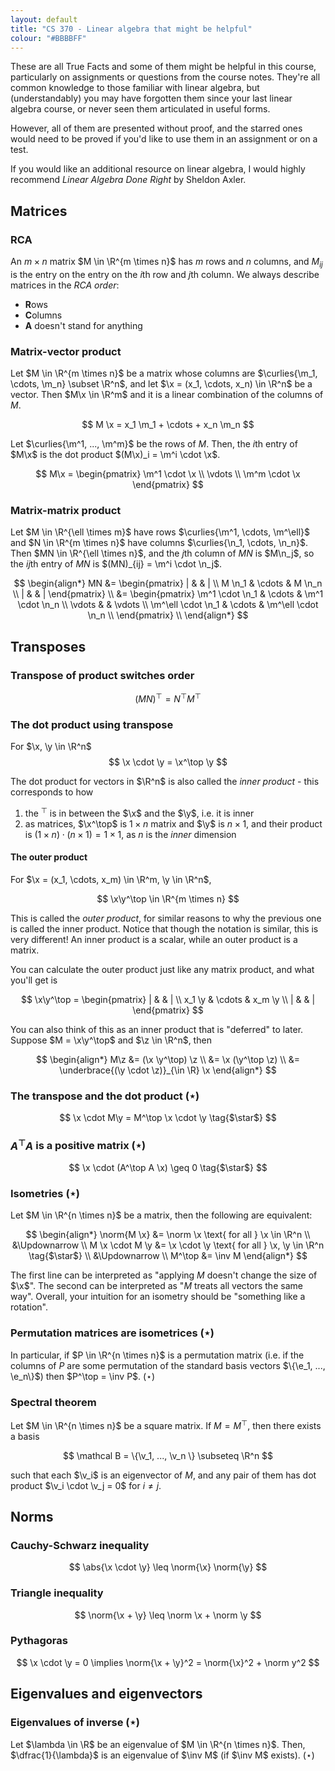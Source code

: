 ```yaml
---
layout: default
title: "CS 370 - Linear algebra that might be helpful"
colour: "#BBBBFF"
---
```



$$
\newcommand{\b}{\mathbf b}
\newcommand{\e}{\mathbf e}
\newcommand{\f}{\mathbf f}
\newcommand{\m}{\mathbf m}
\newcommand{\n}{\mathbf n}
\newcommand{\p}{\mathbf p}
\newcommand{\v}{\mathbf v}
\newcommand{\x}{\mathbf x}
\newcommand{\y}{\mathbf y}
\newcommand{\z}{\mathbf z}
\newcommand{\F}{\mathbf F}
\newcommand{\parens}[1]{\left( #1 \right)}
\newcommand{\curlies}[1]{\left\{ #1 \right\}}
\newcommand{\abs}[1]{\left| #1 \right|}
\newcommand{\norm}[1]{\left\lVert \vphantom{A} #1 \right\rVert}
\newcommand{\inv}[1]{#1^{-1}}
$$

These are all True Facts and some of them might be helpful in this course, particularly on assignments or questions from the course notes. They're all common knowledge to those familiar with linear algebra, but (understandably) you may have forgotten them since your last linear algebra course, or never seen them articulated in useful forms.

However, all of them are presented without proof, and the starred ones would need to be proved if you'd like to use them in an assignment or on a test.

If you would like an additional resource on linear algebra, I would highly recommend *Linear Algebra Done Right* by Sheldon Axler.

## Matrices

### RCA

An $m \times n$ matrix $M \in \R^{m \times n}$ has $m$ rows and $n$ columns, and $M_{ij}$ is the entry on the entry on the $i$th row and $j$th column. We always describe matrices in the *RCA order*:

- **R**ows
- **C**olumns
- **A** doesn't stand for anything

### Matrix-vector product

Let $M \in \R^{m \times n}$ be a matrix whose columns are $\curlies{\m_1, \cdots, \m_n} \subset \R^n$, and let $\x = (x_1, \cdots, x_n) \in \R^n$ be a vector. Then $M\x \in \R^m$ and it is a linear combination of the columns of $M$.

$$
M \x = x_1 \m_1 + \cdots + x_n \m_n
$$

Let $\curlies{\m^1, ..., \m^m}$ be the rows of $M$. Then, the $i$th entry of $M\x$ is the dot product $(M\x)_i = \m^i \cdot \x$.

$$
M\x = \begin{pmatrix} \m^1 \cdot \x \\ \vdots \\ \m^m \cdot \x \end{pmatrix}
$$

### Matrix-matrix product

Let $M \in \R^{\ell \times m}$ have rows $\curlies{\m^1, \cdots, \m^\ell}$ and $N \in \R^{m \times n}$ have columns $\curlies{\n_1, \cdots, \n_n}$. Then $MN \in \R^{\ell \times n}$, and the $j$th column of $MN$ is $M\n_j$, so the $ij$th entry of $MN$ is $(MN)_{ij} = \m^i \cdot \n_j$.

$$
\begin{align*}
MN &= \begin{pmatrix} | & & | \\ M \n_1 & \cdots & M \n_n \\ | & & | \end{pmatrix} \\
&= \begin{pmatrix}
\m^1 \cdot \n_1 & \cdots & \m^1 \cdot \n_n \\
\vdots & & \vdots \\
\m^\ell \cdot \n_1 & \cdots & \m^\ell \cdot \n_n \\
\end{pmatrix} \\
\end{align*}
$$

## Transposes

### Transpose of product switches order

$$
(MN)^\top = N^\top M^\top
$$

### The dot product using transpose

For $\x, \y \in \R^n$
$$
\x \cdot \y = \x^\top \y
$$

The dot product for vectors in $\R^n$ is also called the *inner product* - this corresponds to how

1. the $^\top$ is in between the $\x$ and the $\y$, i.e. it is inner
2. as matrices, $\x^\top$ is $1 \times n$ matrix and $\y$ is $n \times 1$, and their product is $(1 \times n) \cdot (n \times 1) = 1 \times 1$, as $n$ is the *inner* dimension

#### The outer product

For $\x = (x_1, \cdots, x_m) \in \R^m, \y \in \R^n$,

$$
\x\y^\top \in \R^{m \times n}
$$

This is called the *outer product*, for similar reasons to why the previous one is called the inner product. Notice that though the notation is similar, this is very different! An inner product is a scalar, while an outer product is a matrix.

You can calculate the outer product just like any matrix product, and what you'll get is

$$
\x\y^\top = \begin{pmatrix} | & & | \\ x_1 \y & \cdots & x_m \y \\ | & & | \end{pmatrix}
$$

You can also think of this as an inner product that is "deferred" to later. Suppose $M = \x\y^\top$ and $\z \in \R^n$, then

$$
\begin{align*}
M\z &= (\x \y^\top) \z \\
&= \x (\y^\top \z) \\
&= \underbrace{(\y \cdot \z)}_{\in \R} \x
\end{align*}
$$

### The transpose and the dot product ($\star$)

$$
\x \cdot M\y = M^\top \x \cdot \y
\tag{$\star$}
$$

### $A^\top A$ is a positive matrix ($\star$)

$$
\x \cdot (A^\top A \x) \geq 0
\tag{$\star$}
$$

### Isometries ($\star$)

Let $M \in \R^{n \times n}$ be a matrix, then the following are equivalent:

$$
\begin{align*}
\norm{M \x} &= \norm \x \text{ for all } \x \in \R^n \\
&\Updownarrow \\
M \x \cdot M \y &= \x \cdot \y \text{ for all } \x, \y \in \R^n 
\tag{$\star$} \\
&\Updownarrow \\
M^\top &= \inv M
\end{align*}
$$

The first line can be interpreted as "applying $M$ doesn't change the size of $\x$". The second can be interpreted as "$M$ treats all vectors the same way". Overall, your intuition for an isometry should be "something like a rotation".

### Permutation matrices are isometrices ($\star$)

In particular, if $P \in \R^{n \times n}$ is a permutation matrix (i.e. if the columns of $P$ are some permutation of the standard basis vectors $\{\e_1, ..., \e_n\}$) then $P^\top = \inv P$.  ($\star$)

### Spectral theorem

Let $M \in \R^{n \times n}$ be a square matrix. If $M = M^\top$, then there exists a basis

$$
\mathcal B = \{\v_1, ..., \v_n \} \subseteq \R^n
$$

such that each $\v_i$ is an eigenvector of $M$, and any pair of them has dot product $\v_i \cdot \v_j = 0$ for $i \neq j$.

## Norms

### Cauchy-Schwarz inequality

$$
\abs{\x \cdot \y} \leq \norm{\x} \norm{\y}
$$

### Triangle inequality

$$
\norm{\x + \y} \leq \norm \x + \norm \y
$$

### Pythagoras

$$
\x \cdot \y = 0 \implies \norm{\x + \y}^2 = \norm{\x}^2 + \norm y^2
$$

## Eigenvalues and eigenvectors

### Eigenvalues of inverse ($\star$)

Let $\lambda \in \R$ be an eigenvalue of $M \in \R^{n \times n}$. Then, $\dfrac{1}{\lambda}$ is an eigenvalue of $\inv M$ (if $\inv M$ exists).  ($\star$)
